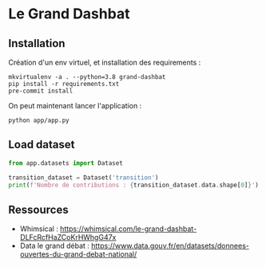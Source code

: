 # Le Grand Dashbat

## Installation

Création d'un env virtuel, et installation des requirements :

    mkvirtualenv -a . --python=3.8 grand-dashbat
    pip install -r requirements.txt
    pre-commit install

On peut maintenant lancer l'application :

    python app/app.py

## Load dataset

```python
from app.datasets import Dataset

transition_dataset = Dataset('transition')
print(f'Nombre de contributions : {transition_dataset.data.shape[0]}') # 351313
```

## Ressources

- Whimsical : https://whimsical.com/le-grand-dashbat-DLFcRcfHaZCoKrHWhgG47x
- Data le grand débat : https://www.data.gouv.fr/en/datasets/donnees-ouvertes-du-grand-debat-national/
